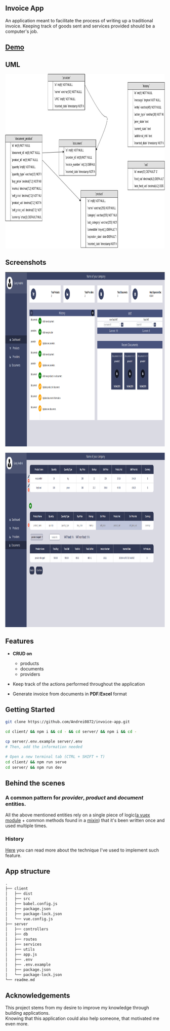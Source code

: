 ## Invoice App

An application meant to facilitate the process of writing up a traditional invoice.
Keeping track of goods sent and services provided should be a computer's job.

## [Demo](https://www.youtube.com/watch?v=BpFPk3wXWZk&t=4s)

## UML

<div style="text-align: center;">
<img width="950" height="550" src="./screenshots/uml.jpg">
</div>

## Screenshots

<div style="text-align: center;">
<img width="950" height="550" src="./screenshots/dashboard.png">
</div>
<br>
<div style="text-align: center;">
<img width="950" height="550" src="./screenshots/inside-doc.png">
</div>

## Features

* **CRUD on**
    - products
    - documents
    - providers

* Keep track of the actions performed throughout the application

* Generate invoice from documents in **PDF**/**Excel** format

## Getting Started
```bash
git clone https://github.com/Andrei0872/invoice-app.git
```

```bash
cd client/ && npm i && cd - && cd server/ && npm i && cd -
```

```bash
cp server/.env.example server/.env
# Then, add the information needed
```

```bash
# Open a new terminal tab (CTRL + SHIFT + T)
cd client/ && npm run serve
cd server/ && npm run dev
```

## Behind the scenes

### A common pattern for *provider*, *product* and *document* entities.
All the above mentioned entities rely on a single piece of logic([a vuex module](https://github.com/Andrei0872/vue-invoice-app/blob/master/client/src/store/modules/common/index.js) + common methods found in a [mixin](https://github.com/Andrei0872/vue-invoice-app/blob/master/client/src/mixins/commonMixin.js)) that it's been written once
and used multiple times.

### History
[Here](https://dev.to/anduser96/vue-js-sharing-data-between-components-with-vue-observable-2lc) you can read more about the technique I've used to implement such feature.

## App structure 
```
.
├── client
│   ├── dist
│   ├── src
│   ├── babel.config.js
│   ├── package.json
│   ├── package-lock.json
│   └── vue.config.js
├── server
│   ├── controllers
│   ├── db
│   ├── routes
│   ├── services
│   ├── utils
│   ├── app.js
│   ├── .env
│   ├── .env.example
│   ├── package.json
│   └── package-lock.json
└── readme.md
```

## Acknowledgements

This project stems from my desire to improve my knowledge through building applications.  
Knowing that this application could also help someone, that motivated me even more.